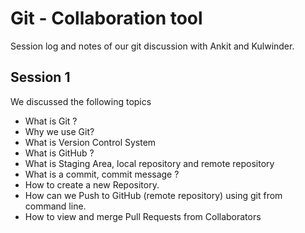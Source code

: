 # Git - Collaboration tool
Session log and notes of our git discussion with Ankit and Kulwinder.

## Session 1
We discussed the following topics
* What is Git ?
* Why we use Git?
* What is Version Control System
* What is GitHub ?
* What is Staging Area, local repository and remote repository
* What is a commit, commit message ?
* How to create a new Repository.
* How can we Push to GitHub (remote repository) using git from command line.
* How to view and merge Pull Requests from Collaborators


